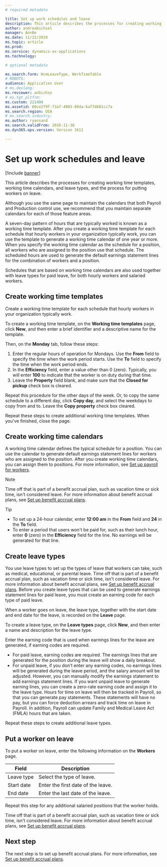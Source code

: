 ```yaml
---
# required metadata

title: Set up work schedules and leave
description: This article describes the processes for creating working time templates, working time calendars, and leave types, and the process for putting workers on leave.
author: andreabichsel
manager: AnnBe
ms.date: 11/22/2019
ms.topic: article
ms.prod: 
ms.service: dynamics-ax-applications
ms.technology: 

# optional metadata

ms.search.form: HcmLeaveType, WorkTimeTable
# ROBOTS: 
audience: Application User
# ms.devlang: 
ms.reviewer: anbichse
# ms.tgt_pltfrm: 
ms.custom: 221494
ms.assetid: 60ce2f9f-73a7-4903-89da-6af7d681cc7a
ms.search.region: USA
# ms.search.industry: 
ms.author: ryansand
ms.search.validFrom: 2016-11-30
ms.dyn365.ops.version: Version 1611

---
```


# Set up work schedules and leave

[!include [banner](../../includes/banner.md)]

This article describes the processes for creating working time templates, working time calendars, and leave types, and the process for putting workers on leave.

Although you use the same page to maintain the calendars that both Payroll and Production control use, we recommend that you maintain separate calendars for each of those feature areas.

A seven-day pattern of hours that are typically worked is known as a working time template. After you create a working time template for each schedule that hourly workers in your organization typically work, you can use the template to generate a working time calendar of one year or more. When you specify the working time calendar as the schedule for a position, all workers who are assigned to the position use that schedule. The scheduled hours are used to generate the default earnings statement lines for the combination of workers and a position.

Schedules that are based on working time calendars are also used together with leave types for paid leave, for both hourly workers and salaried workers.

## Create working time templates

Create a working time template for each schedule that hourly workers in your organization typically work.

To create a working time template, on the **Working time templates** page, click **New**, and then enter a brief identifier and a descriptive name for the template.

Then, on the **Monday** tab, follow these steps:

1. Enter the regular hours of operation for Mondays. Use the **From** field to specify the time when the work period starts. Use the **To** field to specify the time when the work period ends.
2. In the **Efficiency** field, enter a value other than 0 (zero). Typically, you will enter **100** to indicate that the worker is on duty during that time.
3. Leave the **Property** field blank, and make sure that the **Closed for pickup** check box is cleared.

Repeat this procedure for the other days of the week. Or, to copy the same schedule to a different day, click **Copy day**, and select the weekdays to copy from and to. Leave the **Copy property** check box cleared.

Repeat these steps to create additional working time templates. When you've finished, close the page.

## Create working time calendars

A working time calendar defines the typical schedule for a position. You can use the calendar to generate default earnings statement lines for workers who are assigned to the position. After you create working time calendars, you can assign them to positions. For more information, see [Set up payroll for workers](noam-usa-worker-position-payroll-tasks.md).

> [!NOTE]
> Time off that is part of a benefit accrual plan, such as vacation time or sick time, isn't considered leave. For more information about benefit accrual plans, see [Set up benefit accrual plans](noam-usa-benefit-accrual-plan-tasks.md).

> [!TIP]
> - To set up a 24-hour calendar, enter **12:00 am** in the **From** field and **24** in the **To** field.
> - To enter a period that users won't be paid for, such as their lunch hour, enter **0** (zero) in the **Efficiency** field for the line. No earnings will be generated for that line.

## Create leave types

You use leave types to set up the types of leave that workers can take, such as medical, educational, or parental leave. Time off that is part of a benefit accrual plan, such as vacation time or sick time, isn't considered leave. For more information about benefit accrual plans, see [Set up benefit accrual plans](noam-usa-benefit-accrual-plan-tasks.md). Before you create leave types that can be used to generate earnings statement lines for paid leave, you must create an earning code for each type of paid leave.

When a worker goes on leave, the leave type, together with the start date and end date for the leave, is recorded on the **Leave** page.

To create a leave type, on the **Leave types** page, click **New**, and then enter a name and description for the leave type.

Enter the earning code that is used when earnings lines for the leave are generated, if earning codes are required.

- For paid leave, earning codes are required. The earnings lines that are generated for the position during the leave will show a daily breakout.
- For unpaid leave, if you don't enter any earning codes, no earnings lines will be generated during the leave period, and the salary amount will be adjusted. However, you can manually modify the earnings statement to add earnings statement lines. If you want unpaid leave to generate earning lines, you can create a zero-rate earning code and assign it to the leave type. Hours for time on leave will then be tracked in Payroll, so that you can generate pay statements. These statements will have no pay, but you can force deduction arrears and track time on leave in Payroll. In addition, Payroll can update Family and Medical Leave Act (FMLA) hours that are taken.

Repeat these steps to create additional leave types.

## Put a worker on leave

To put a worker on leave, enter the following information on the **Workers** page.

| Field      | Description                        |
|------------|------------------------------------|
| Leave type | Select the type of leave.          |
| Start date | Enter the first date of the leave. |
| End date   | Enter the last date of the leave.  |

Repeat this step for any additional salaried positions that the worker holds.

Time off that is part of a benefit accrual plan, such as vacation time or sick time, isn't considered leave. For more information about benefit accrual plans, see [Set up benefit accrual plans](noam-usa-benefit-accrual-plan-tasks.md).

## Next step

The next step is to set up benefit accrual plans. For more information, see [Set up benefit accrual plans](noam-usa-benefit-accrual-plan-tasks.md).
